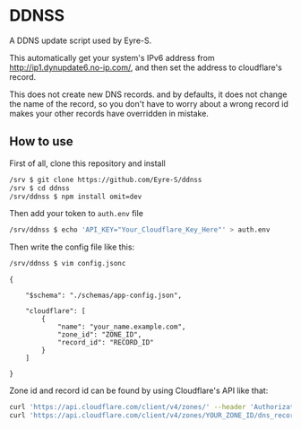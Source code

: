 # DDNSS

A DDNS update script used by Eyre-S.

This automatically get your system's IPv6 address
from http://ip1.dynupdate6.no-ip.com/, and then set the
address to cloudflare's record.

This does not create new DNS records. and by defaults, it
does not change the name of the record, so you don't have
to worry about a wrong record id makes your other records
have overridden in mistake.

## How to use

First of all, clone this repository and install

```sh
/srv $ git clone https://github.com/Eyre-S/ddnss
/srv $ cd ddnss
/srv/ddnss $ npm install omit=dev
```

Then add your token to `auth.env` file

```sh
/srv/ddnss $ echo 'API_KEY="Your_Cloudflare_Key_Here"' > auth.env
```

Then write the config file like this:

```sh
/srv/ddnss $ vim config.jsonc
```

```jsonc
{
    
    "$schema": "./schemas/app-config.json",
    
    "cloudflare": [
        {
            "name": "your_name.example.com",
            "zone_id": "ZONE_ID",
            "record_id": "RECORD_ID"
        }
    ]
    
}
```

Zone id and record id can be found by using Cloudflare's
API like that:

```sh
curl 'https://api.cloudflare.com/client/v4/zones/' --header 'Authorization: Bearer YOUR_TOKEN'
curl 'https://api.cloudflare.com/client/v4/zones/YOUR_ZONE_ID/dns_records' --header 'Authorization: Bearer YOUR_TOKEN'
```
